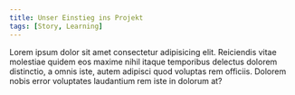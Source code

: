 ```yaml
---
title: Unser Einstieg ins Projekt
tags: [Story, Learning]
---
```


Lorem ipsum dolor sit amet consectetur adipisicing elit. Reiciendis vitae molestiae quidem eos maxime nihil itaque temporibus delectus dolorem distinctio, a omnis iste, autem adipisci quod voluptas rem officiis. Dolorem nobis error voluptates laudantium rem iste in dolorum at? 